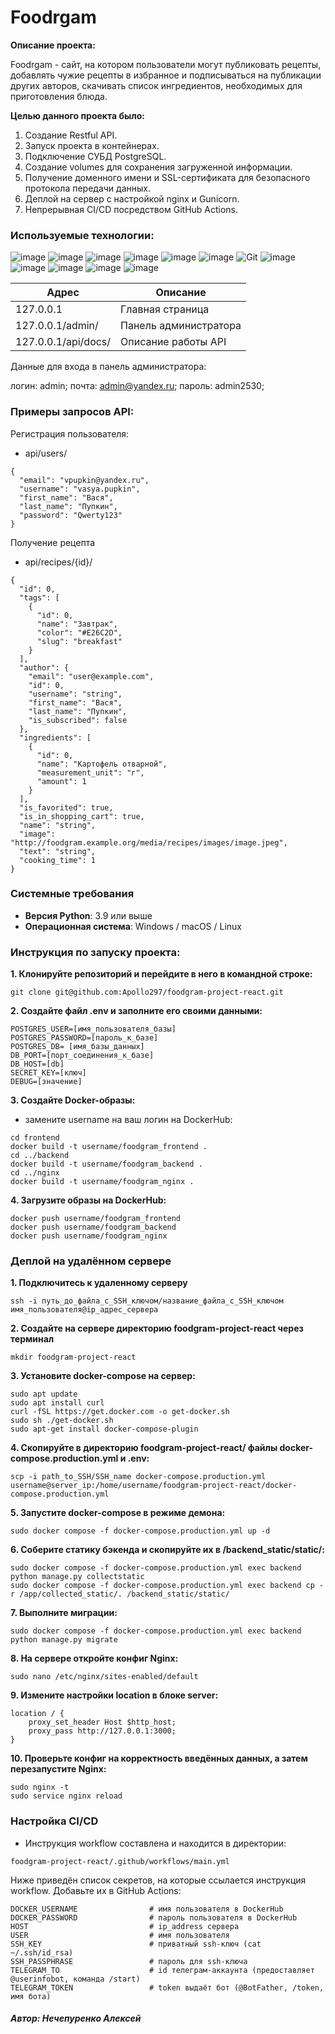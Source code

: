 # Foodrgam

**Описание проекта:**

Foodrgam - сайт, на котором пользователи могут публиковать рецепты, добавлять чужие рецепты в избранное и подписываться на публикации других авторов, скачивать список ингредиентов, необходимых для приготовления блюда.

**Целью данного проекта было:**

1. Создание Restful API.
2. Запуск проекта в контейнерах.
3. Подключение СУБД PostgreSQL.
4. Создание volumes для сохранения загруженной информации.
5. Получение доменного имени и SSL-сертификата для безопасного протокола передачи данных.
6. Деплой на сервер с настройкой nginx и Gunicorn.
7. Непрерывная CI/CD посредством GitHub Actions.

### Используемые технологии:
![image](https://img.shields.io/badge/Python-FFD43B?style=for-the-badge&logo=python&logoColor=blue)
![image](https://img.shields.io/badge/SQLite-07405E?style=for-the-badge&logo=sqlite&logoColor=white)
![image](https://img.shields.io/badge/Django-092E20?style=for-the-badge&logo=django&logoColor=green)
![image](https://img.shields.io/badge/django%20rest-ff1709?style=for-the-badge&logo=django&logoColor=white)
![image](https://img.shields.io/badge/VSCode-0078D4?style=for-the-badge&logo=visual%20studio%20code&logoColor=white)
![image](https://img.shields.io/badge/GitHub-100000?style=for-the-badge&logo=github&logoColor=white)
![Git](https://img.shields.io/badge/git-%23F05033.svg?style=for-the-badge&logo=git&logoColor=white)
![image](https://img.shields.io/badge/DockerHub-1488C6?style=for-the-badge&logo=docker&logoColor=white)
![image](https://img.shields.io/badge/PostgreSQL-336791?style=for-the-badge&logo=postgresql&logoColor=white)
![image](https://img.shields.io/badge/Ubuntu-E95420?style=for-the-badge&logo=ubuntu&logoColor=white)
![image](https://img.shields.io/badge/Nginx-009639?style=for-the-badge&logo=nginx&logoColor=white)
![image](https://img.shields.io/badge/Gunicorn-00A98F?style=for-the-badge&logo=gunicorn&logoColor=white)


| Адрес | Описание |
|-------------|-------------|
| 127.0.0.1   | Главная страница   |
| 127.0.0.1/admin/   | Панель администратора  |
| 127.0.0.1/api/docs/   | Описание работы API  |


Данные для входа в панель администратора:

логин: admin;
почта: admin@yandex.ru;
пароль: admin2530;

### Примеры запросов API:

Регистрация пользователя:
- api/users/
```
{
  "email": "vpupkin@yandex.ru",
  "username": "vasya.pupkin",
  "first_name": "Вася",
  "last_name": "Пупкин",
  "password": "Qwerty123"
}
```
Получение рецепта
- api/recipes/{id}/
```
{
  "id": 0,
  "tags": [
    {
      "id": 0,
      "name": "Завтрак",
      "color": "#E26C2D",
      "slug": "breakfast"
    }
  ],
  "author": {
    "email": "user@example.com",
    "id": 0,
    "username": "string",
    "first_name": "Вася",
    "last_name": "Пупкин",
    "is_subscribed": false
  },
  "ingredients": [
    {
      "id": 0,
      "name": "Картофель отварной",
      "measurement_unit": "г",
      "amount": 1
    }
  ],
  "is_favorited": true,
  "is_in_shopping_cart": true,
  "name": "string",
  "image": "http://foodgram.example.org/media/recipes/images/image.jpeg",
  "text": "string",
  "cooking_time": 1
}
```

### Системные требования

- **Версия Python**: 3.9 или выше
- **Операционная система**: Windows / macOS / Linux

### Инструкция по запуску проекта:

**1. Клонируйте репозиторий и перейдите в него в командной строке:**
```
git clone git@github.com:Apollo297/foodgram-project-react.git
```

**2. Создайте файл .env и заполните его своими данными:**
```
POSTGRES_USER=[имя_пользователя_базы]
POSTGRES_PASSWORD=[пароль_к_базе]
POSTGRES_DB= [имя_базы_данных]
DB_PORT=[порт_соединения_к_базе]
DB_HOST=[db]
SECRET_KEY=[ключ]
DEBUG=[значение]
```

**3. Создайте Docker-образы:**

- замените username на ваш логин на DockerHub:
```
cd frontend
docker build -t username/foodgram_frontend .
cd ../backend
docker build -t username/foodgram_backend .
cd ../nginx
docker build -t username/foodgram_nginx .
```
**4. Загрузите образы на DockerHub:**
```
docker push username/foodgram_frontend
docker push username/foodgram_backend
docker push username/foodgram_nginx
```
### Деплой на удалённом сервере

**1. Подключитесь к удаленному серверу**
```
ssh -i путь_до_файла_с_SSH_ключом/название_файла_с_SSH_ключом имя_пользователя@ip_адрес_сервера 
```

**2. Создайте на сервере директорию foodgram-project-react через терминал**
```
mkdir foodgram-project-react
```

**3. Установите docker-compose на сервер:**
```
sudo apt update
sudo apt install curl
curl -fSL https://get.docker.com -o get-docker.sh
sudo sh ./get-docker.sh
sudo apt-get install docker-compose-plugin
```

**4. Скопируйте в директорию foodgram-project-react/ файлы docker-compose.production.yml и .env:**
```
scp -i path_to_SSH/SSH_name docker-compose.production.yml username@server_ip:/home/username/foodgram-project-react/docker-compose.production.yml
```

**5. Запустите docker-compose в режиме демона:**
```
sudo docker compose -f docker-compose.production.yml up -d
```

**6. Соберите статику бэкенда и скопируйте их в /backend_static/static/:**
```
sudo docker compose -f docker-compose.production.yml exec backend python manage.py collectstatic
sudo docker compose -f docker-compose.production.yml exec backend cp -r /app/collected_static/. /backend_static/static/
```

**7. Выполните миграции:**
```
sudo docker compose -f docker-compose.production.yml exec backend python manage.py migrate
```

**8. На сервере откройте конфиг Nginx:**
```
sudo nano /etc/nginx/sites-enabled/default
```

**9. Измените настройки location в блоке server:**
```
location / {
    proxy_set_header Host $http_host;
    proxy_pass http://127.0.0.1:3000;
}
```

**10. Проверьте конфиг на корректность введённых данных, а затем перезапустите Nginx:**
```
sudo nginx -t 
sudo service nginx reload
```

### Настройка CI/CD

- Инструкция workflow составлена и находится в директории:
```
foodgram-project-react/.github/workflows/main.yml
```
Ниже приведён список секретов, на которые ссылается инструкция workflow.
Добавьте их в GitHub Actions:

```
DOCKER_USERNAME                # имя пользователя в DockerHub
DOCKER_PASSWORD                # пароль пользователя в DockerHub
HOST                           # ip_address сервера
USER                           # имя пользователя
SSH_KEY                        # приватный ssh-ключ (cat ~/.ssh/id_rsa)
SSH_PASSPHRASE                 # пароль для ssh-ключа
TELEGRAM_TO                    # id телеграм-аккаунта (предоставляет @userinfobot, команда /start)
TELEGRAM_TOKEN                 # token выдаёт бот (@BotFather, /token, имя бота)
```

##### Автор: Нечепуренко Алексей
